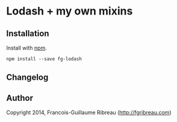 # Lodash + my own mixins


## Installation

Install with [npm](https://npmjs.org/package/fg-lodash).

    npm install --save fg-lodash

## Changelog

## Author

Copyright 2014, Francois-Guillaume Ribreau (http://fgribreau.com)
